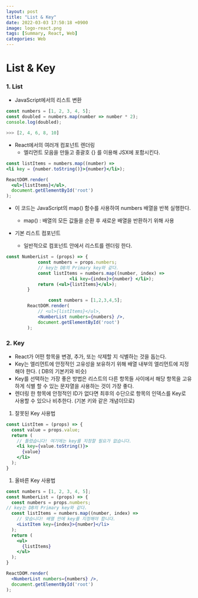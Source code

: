 ```yaml
---
layout: post
title: "List & Key"
date: 2022-03-03 17:50:18 +0900
image: logo-react.png
tags: [Summary, React, Web]
categories: Web
---
```

# List & Key

### 1. List

- JavaScript에서의 리스트 변환

```jsx
const numbers = [1, 2, 3, 4, 5]; 
const doubled = numbers.map(number => number * 2);
console.log(doubled);

>>> [2, 4, 6, 8, 10]
```

- React에서의 여러개 컴포넌트 렌더링
    - 엘리먼트 모음을 만들고 중괄호 {} 를 이용해 JSX에 포함시킨다.

```jsx
const listItems = numbers.map((number) => 
<li key = {number.toString()}>{number}</li>);

ReactDOM.render(
  <ul>{listItems}</ul>,
  document.getElementById('root')
);
```

- 이 코드는 JavaScript의 map() 함수를 사용하여 numbers 배열을 반복 실행한다.
    - map() : 배열의 모든 값들을 순환 후 새로운 배열을 반환하기 위해 사용

- 기본 리스트 컴포넌트
    - 일반적으로 컴포넌트 안에서 리스트를 렌더링 한다.

```jsx
const NumberList = (props) => {
            const numbers = props.numbers;
            // key는 DB의 Primary key와 같다.
            const listItems = numbers.map((number, index) => 
						<li key={index}>{number} </li>);
            return (<ul>{listItems}</ul>);
        }

				const numbers = [1,2,3,4,5];
        ReactDOM.render(
            // <ul>{listItems}</ul>,
            <NumberList numbers={numbers} />,
            document.getElementById('root')
        );
```

### 2. Key

- React가 어떤 항목을 변경, 추가, 또는 삭제할 지 식별하는 것을 돕는다.
- Key는 엘리먼트에 안정적인 고유성을 보유하기 위해 배열 내부의 엘리먼트에 지정해야 한다. ( DB의 기본키와 비슷)
- Key를 선택하는 가장 좋은 방법은 리스트의 다른 항목들 사이에서 해당 항목을 고유하게 식별 할 수 있는 문자열을 사용하는 것이 가장 좋다.
- 렌더링 한 항목에 안정적인 ID가 없다면 최후의 수단으로 항목의 인덱스를 Key로 사용할 수 있으나 비추한다. (기본 키와 같은 개념이므로)

1. 잘못된 Key 사용법

```jsx
const ListItem = (props) => {
  const value = props.value;
  return (
    // 틀렸습니다! 여기에는 key를 지정할 필요가 없습니다.
    <li key={value.toString()}>
      {value}
    </li>
  );
}
```

1. 올바른 Key 사용법

```jsx
const numbers = [1, 2, 3, 4, 5];
const NumberList = (props) => {
  const numbers = props.numbers;
// key는 DB의 Primary key와 같다.
  const listItems = numbers.map((number, index) =>
    // 맞습니다! 배열 안에 key를 지정해야 합니다.
    <ListItem key={index}>{number}</li>
  );
  return (
    <ul>
      {listItems}
    </ul>
  );
}

ReactDOM.render(
  <NumberList numbers={numbers} />,
  document.getElementById('root')
);
```

```jsx

```